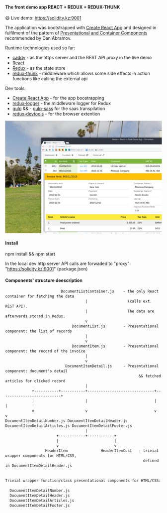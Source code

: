 #### The front demo app REACT + REDUX + REDUX-THUNK

:smile: Live demo: https://solidity.kz:9001 

The application was bootstrapped with [Create React App](https://github.com/facebookincubator/create-react-app) and designed in fulfilment of the pattern of [Presentational and Container Components](https://medium.com/@dan_abramov/smart-and-dumb-components-7ca2f9a7c7d0) recommended by Dan Abramov.

Runtime technologies used so far:

* [caddy](https://caddyserver.com/) - as the https server and the REST API proxy in the live demo
* [React](https://facebook.github.io/react/)
* [Redux](http://redux.js.org/) - as the state store
* [redux-thunk](https://github.com/gaearon/redux-thunk) - middleware which allows some side effects in action functions like calling the external api

Dev tools:

* [Create React App](https://github.com/facebookincubator/create-react-app) - for the app boostrapping
* [redux-logger](https://github.com/evgenyrodionov/redux-logger) - the middleware logger for Redux
* [gulp](http://gulpjs.com) &&  - [gulp-sass](https://www.npmjs.com/package/gulp-sass) for the saas transpilation
* [redux-devtools](https://github.com/gaearon/redux-devtools) - for the browser extention

![OneToManyReactAppScrSht](https://github.com/amichalu/react-redux-front/blob/master/img/main.png)

#### Install

npm install && npm start

In the local dev http server API calls are forwaded to "proxy": "https://solidity.kz:9001" (package.json)

#### Components' structure deescription


```
                         DocumentListContainer.js    - the only React container for fetching the data 
                                    |                  (calls ext. REST API). 
                                    |                  The data are afterwards stored in Redux.
                                    v
                              DocumentList.js        - Presentational component: the list of records
                                    |         
                                    v
                              DocumentItem.js        - Presentational component: the record of the invoice
                                    |         
                                    v
                           DocumentItemDetail.js     - Presentational component: document's detail 
                                                            && fetched articles for clicked record
                                    |
            +-----------+-----------+------------------------------+---------------------------+
            |                       |                              |                           | 
            v                       v                              v                           v
DocumentItemDetailNumber.js DocumentItemDetailHeader.js DocumentItemDetailArticles.js DocumentItemDetailFooter.js
                                    |
                       +------------+------------+
                       |                         |
                       v                         v
                  HeaderItem               HeaderItemCust   - trivial wrapper components for HTML/CSS, 
                                                              defined in DocumentItemDetailHeader.js
          

Trivial wrapper function/class presentational components for HTML/CSS:

  DocumentItemDetailNumber.js
  DocumentItemDetailHeader.js
  DocumentItemDetailArticles.js
  DocumentItemDetailFooter.js 

```

